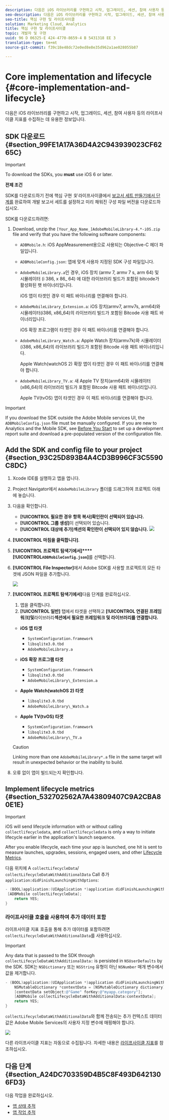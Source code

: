```yaml
---
description: 다음은 iOS 라이브러리를 구현하고 시작, 업그레이드, 세션, 참여 사용자 등의 라이프사이클 지표를 수집하는 데 유용한 정보입니다.
seo-description: 다음은 iOS 라이브러리를 구현하고 시작, 업그레이드, 세션, 참여 사용자 등의 라이프사이클 지표를 수집하는 데 유용한 정보입니다.
seo-title: 핵심 구현 및 라이프사이클
solution: Marketing Cloud, Analytics
title: 핵심 구현 및 라이프사이클
topic: 개발자 및 구현
uuid: 96 D 06325-E 424-4770-8659-4 B 5431318 EE 3
translation-type: tm+mt
source-git-commit: f39c18e48dc72e0ed8e8e35d962a1ae028055b87

---
```



# Core implementation and lifecycle {#core-implementation-and-lifecycle}

다음은 iOS 라이브러리를 구현하고 시작, 업그레이드, 세션, 참여 사용자 등의 라이프사이클 지표를 수집하는 데 유용한 정보입니다.

## SDK 다운로드 {#section_99FE1A17A36D4A2C943939023CF6265C}

>[!IMPORTANT]
>
>To download the SDKs, you **must** use iOS 6 or later.

**전제 조건**

SDK를 다운로드하기 전에 핵심 구현 *및* 라이프사이클에서 [보고서 세트 만들기에서 단계를](/help/ios/getting-started/requirements.md) 완료하여 개발 보고서 세트를 설정하고 미리 채워진 구성 파일 버전을 다운로드하십시오.

SDK를 다운로드하려면:

1. Download, unzip the `[Your_App_Name_]AdobeMobileLibrary-4.*-iOS.zip` file and verify that you have the following software components:

   * `ADBMobile.h`: iOS AppMeasurement용으로 사용되는 Objective-C 헤더 파일입니다.
   * `ADBMobileConfig.json`: 앱에 맞게 사용자 지정된 SDK 구성 파일입니다.
   * `AdobeMobileLibrary.a`인 경우, iOS 장치 (armv 7, armv 7 s, arm 64) 및 시뮬레이터 (i 386, x 86_ 64) 에 대한 라이브러리 빌드가 포함된 bitcode가 활성화된 팻 바이너리입니다.

      iOS 앱이 타겟인 경우 이 패트 바이너리를 연결해야 합니다.

   * `AdobeMobileLibrary_Extension.a`: iOS 장치(armv7, armv7s, arm64)와 시뮬레이터(i386, x86_64)의 라이브러리 빌드가 포함된 Bitcode 사용 패트 바이너리입니다.

      iOS 확장 프로그램이 타겟인 경우 이 패트 바이너리를 연결해야 합니다.

   * `AdobeMobileLibrary_Watch.a`: Apple Watch 장치(armv7k)와 시뮬레이터(i386, x86_64)의 라이브러리 빌드가 포함된 Bitcode 사용 패트 바이너리입니다.

      Apple Watch(watchOS 2) 확장 앱이 타겟인 경우 이 패트 바이너리를 연결해야 합니다.

   * `AdobeMobileLibrary_TV.a`: 새 Apple TV 장치(arm64)와 시뮬레이터(x86_64)의 라이브러리 빌드가 포함된 Bitcode 사용 패트 바이너리입니다.

      Apple TV(tvOS) 앱이 타겟인 경우 이 패트 바이너리를 연결해야 합니다.

>[!IMPORTANT]
>
>If you download the SDK outside the Adobe Mobile services UI, the `ADBMobileConfig.json` file must be manually configured. If you are new to Analytics and the Mobile SDK, see [Before You Start](/help/ios/getting-started/requirements.md) to set up a development report suite and download a pre-populated version of the configuration file.

## Add the SDK and config file to your project {#section_93C25D893B4A4CD3B996CF3C5590C8DC}

1. Xcode IDE를 실행하고 앱을 엽니다.
1. Project Navigator에서 `AdobeMobileLibrary` 폴더를 드래그하여 프로젝트 아래에 놓습니다.
1. 다음을 확인합니다.

   * **[!UICONTROL 필요한 경우 항목 복사]확인란이 선택되어 있습니다.**
   * **[!UICONTROL 그룹 생성]**&#x200B;이 선택되어 있습니다.
   * **[!UICONTROL 대상에 추가]섹션의 확인란이 선택되어 있지 않습니다.**
   ![](assets/step_3.png)

1. **[!UICONTROL 마침을 클릭합니다]**.
1. **[!UICONTROL 프로젝트 탐색기에서]****[!UICONTROL`ADBMobileConfig.json`]**&#x200B;를 선택합니다.
1. **[!UICONTROL File Inspector]**&#x200B;에서 Adobe SDK를 사용할 프로젝트의 모든 타겟에 JSON 파일을 추가합니다.

   ![](assets/step_4.png)

1. **[!UICONTROL 프로젝트 탐색기에서]**&#x200B;다음 단계를 완료하십시오.

   1. 앱을 클릭합니다.
   1. **[!UICONTROL 일반]** 탭에서 타겟을 선택하고 **[!UICONTROL 연결된 프레임워크]및**&#x200B;라이브러리&#x200B;**섹션에서 필요한 프레임워크 및 라이브러리를 연결합니다.**
   * **iOS 앱 타겟**
      * `SystemConfiguration.framework`
      * `libsqlite3.0.tbd`
      * `AdobeMobileLibrary.a`
   * **iOS 확장 프로그램 타겟**

      * `SystemConfiguration.framework`
      * `libsqlite3.0.tbd`
      * `AdobeMobileLibrary\_Extension.a`
   * **Apple Watch(watchOS 2) 타겟**

      * `libsqlite3.0.tbd`
      * `AdobeMobileLibrary\_Watch.a`
   * **Apple TV(tvOS) 타겟**

      * `SystemConfiguration.framework`
      * `libsqlite3.0.tbd`
      * `AdobeMobileLibrary\_TV.a`
   >[!CAUTION]
   >
   > Linking more than one `AdobeMobileLibrary*.a` file in the same target will result in unexpected behavior or the inability to build.

1. 오류 없이 앱이 빌드되는지 확인합니다.

## Implement lifecycle metrics {#section_532702562A7A43809407C9A2CBA80E1E}

>[!IMPORTANT]
>
>iOS will send lifecycle information with or without calling `collectlifecycledata`, and `collectlifecycledata` is only a way to initiate lifecycle earlier in the application's launch sequence.

After you enable lifecycle, each time your app is launched, one hit is sent to measure launches, upgrades, sessions, engaged users, and other [Lifecycle Metrics](/help/ios/metrics.md).

다음 위치에 A `collectLifecycleData`/ `collectLifecycleDataWithAdditionalData` Call 추가 `application:didFinishLaunchingWithOptions`:

```objective-c
- (BOOL)application:(UIApplication *)application didFinishLaunchingWithOptions:(NSDictionary *)launchOptions { 
 [ADBMobile collectLifecycleData]; 
    return YES; 
}
```

### 라이프사이클 호출을 사용하여 추가 데이터 포함

라이프사이클 지표 호출을 통해 추가 데이터를 포함하려면 `collectLifecycleDataWithAdditionalData`를 사용하십시오.

>[!IMPORTANT]
>
>Any data that is passed to the SDK through `collectLifecycleDataWithAdditionalData:` is persisted in `NSUserDefaults` by the SDK. SDK는 `NSDictionary` 또는 `NSString` 유형이 아닌 `NSNumber` 매개 변수에서 값을 제거합니다.

```objective-c
- (BOOL)application:(UIApplication *)application didFinishLaunchingWithOptions:(NSDictionary *)launchOptions { 
    NSMutableDictionary *contextData = [NSMutableDictionary dictionary]; 
    [contextData setObject:@"Game" forKey:@"myapp.category"]; 
    [ADBMobile collectLifecycleDataWithAdditionalData:contextData]; 
    return YES; 
}
```

`collectLifecycleDataWithAdditionalData`와 함께 전송되는 추가 컨텍스트 데이터 값은 Adobe Mobile Services의 사용자 지정 변수에 매핑해야 합니다.

![](assets/map-variable-lifecycle.png)

다른 라이프사이클 지표는 자동으로 수집됩니다. 자세한 내용은 [라이프사이클 지표](/help/ios/metrics.md)를 참조하십시오.

## 다음 단계 {#section_A24DC703359D4B5C8F493D6421306FD3}

다음 작업을 완료하십시오.

* [앱 상태 추적](/help/ios/analytics-main/states.md)
* [앱 작업 추적](/help/ios/analytics-main/actions.md)

